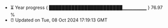 - ⏳ Year progress { ███████████████████████▁▁▁▁▁▁▁ } 76.97 %
- ⏰ Updated on Tue, 08 Oct 2024 17:19:13 GMT

